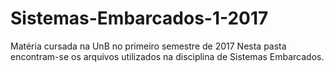# Sistemas-Embarcados-1-2017
Matéria cursada na UnB no primeiro semestre de 2017
Nesta pasta encontram-se os arquivos utilizados na disciplina de Sistemas Embarcados.
